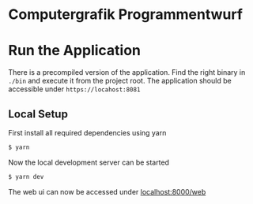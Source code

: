 # Computergrafik Programmentwurf

# Run the Application

There is a precompiled version of the application. Find the right binary in `./bin` and execute it from
the project root. The application should be accessible under `https://locahost:8081`

## Local Setup

First install all required dependencies using yarn

```bash
$ yarn
```

Now the local development server can be started

```bash
$ yarn dev
```

The web ui can now be accessed under [localhost:8000/web](http://localhost:8000/web)
